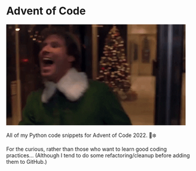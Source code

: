 # Advent of Code

![](elf.gif)

All of my Python code snippets for Advent of Code 2022. 🐍❄️

For the curious, rather than those who want to learn good coding practices... (Although I tend to do some refactoring/cleanup before adding them to GitHub.)